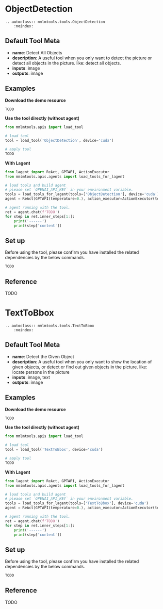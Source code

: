 # ObjectDetection

```{eval-rst}
.. autoclass:: mmlmtools.tools.ObjectDetection
    :noindex:
```

## Default Tool Meta

- **name**: Detect All Objects
- **description**: A useful tool when you only want to detect the picture or detect all objects in the picture. like: detect all objects.
- **inputs**: image
- **outputs**: image

## Examples

**Download the demo resource**

```bash
TODO
```

**Use the tool directly (without agent)**

```python
from mmlmtools.apis import load_tool

# load tool
tool = load_tool('ObjectDetection', device='cuda')

# apply tool
TODO
```

**With Lagent**

```python
from lagent import ReAct, GPTAPI, ActionExecutor
from mmlmtools.apis.agents import load_tools_for_lagent

# load tools and build agent
# please set `OPENAI_API_KEY` in your environment variable.
tools = load_tools_for_lagent(tools=['ObjectDetection'], device='cuda')
agent = ReAct(GPTAPI(temperature=0.), action_executor=ActionExecutor(tools))

# agent running with the tool.
ret = agent.chat(f'TODO')
for step in ret.inner_steps[1:]:
    print('------')
    print(step['content'])
```

## Set up

Before using the tool, please confirm you have installed the related dependencies by the below commands.

```bash
TODO
```

## Reference

TODO

# TextToBbox

```{eval-rst}
.. autoclass:: mmlmtools.tools.TextToBbox
    :noindex:
```

## Default Tool Meta

- **name**: Detect the Given Object
- **description**: A useful tool when you only want to show the location of given objects, or detect or find out given objects in the picture. like: locate persons in the picture
- **inputs**: image, text
- **outputs**: image

## Examples

**Download the demo resource**

```bash
TODO
```

**Use the tool directly (without agent)**

```python
from mmlmtools.apis import load_tool

# load tool
tool = load_tool('TextToBbox', device='cuda')

# apply tool
TODO
```

**With Lagent**

```python
from lagent import ReAct, GPTAPI, ActionExecutor
from mmlmtools.apis.agents import load_tools_for_lagent

# load tools and build agent
# please set `OPENAI_API_KEY` in your environment variable.
tools = load_tools_for_lagent(tools=['TextToBbox'], device='cuda')
agent = ReAct(GPTAPI(temperature=0.), action_executor=ActionExecutor(tools))

# agent running with the tool.
ret = agent.chat(f'TODO')
for step in ret.inner_steps[1:]:
    print('------')
    print(step['content'])
```

## Set up

Before using the tool, please confirm you have installed the related dependencies by the below commands.

```bash
TODO
```

## Reference

TODO
